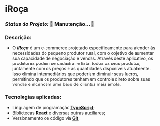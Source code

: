 # iRoça

### _Status do Projeto:_ 🚧 **Manutenção...** 🚧

### Descrição:
- O **_iRoça_** é um e-commerce projetado especificamente para atender às necessidades do pequeno produtor rural, com o objetivo de aumentar sua capacidade de negociação e vendas. Através deste aplicativo, os produtores podem se cadastrar e listar todos os seus produtos, juntamente com os preços e as quantidades disponíveis atualmente. Isso elimina intermediários que poderiam diminuir seus lucros, permitindo que os produtores tenham um controle direto sobre suas vendas e alcancem uma base de clientes mais ampla.


### Tecnologias aplicadas:

- Linguagem de programação [**TypeScript**](https://www.typescriptlang.org/);
- Bibliotecas [**React**](https://react.dev/) e diversas outras auxiliares;
- Versionamento de código via [**Git**](https://git-scm.com/");
